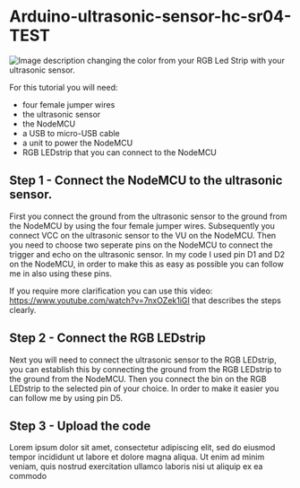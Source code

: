 # Arduino-ultrasonic-sensor-hc-sr04-TEST
![Image description](https://cdn-reichelt.de/bilder/web/xxl_ws/A300/DEBO_JT_ESP8266_01.png)
changing the color from your RGB Led Strip with your ultrasonic sensor.

For this tutorial you will need: 
- four female jumper wires
- the ultrasonic sensor
- the NodeMCU
- a USB to micro-USB cable
- a unit to power the NodeMCU
- RGB LEDstrip that you can connect to the NodeMCU

## Step 1 - Connect the NodeMCU to the ultrasonic sensor. 

First you connect the ground from the ultrasonic sensor to the ground from the NodeMCU by using the four female jumper wires. Subsequently you connect VCC on the ultrasonic sensor to the VU on the NodeMCU. Then you need to choose two seperate pins on the NodeMCU to connect the trigger and echo on the ultrasonic sensor. In my code I used pin D1 and D2 on the NodeMCU, in order to make this as easy as possible you can follow me in also using these pins. 


If you require more clarification you can use this video: https://www.youtube.com/watch?v=7nxOZek1iGI that describes the steps clearly. 

## Step 2 - Connect the RGB LEDstrip

Next you will need to connect the ultrasonic sensor to the RGB LEDstrip, you can establish this by connecting the ground from the RGB LEDstrip to the ground from the NodeMCU. Then you connect the bin on the RGB LEDstrip to the selected pin of your choice. In order to make it easier you can follow me by using pin D5. 

## Step 3 - Upload the code
Lorem ipsum dolor sit amet, consectetur adipiscing elit, sed do eiusmod tempor incididunt ut labore et dolore magna aliqua. Ut enim ad minim veniam, quis nostrud exercitation ullamco laboris nisi ut aliquip ex ea commodo 


